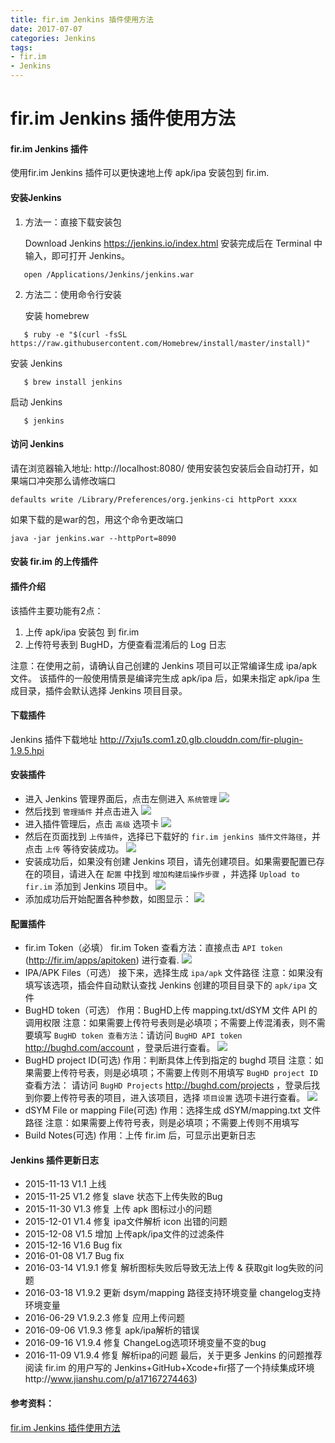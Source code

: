```yaml
---
title: fir.im Jenkins 插件使用方法
date: 2017-07-07
categories: Jenkins
tags:
- fir.im
- Jenkins
---
```


# fir.im Jenkins 插件使用方法

#### fir.im Jenkins 插件

使用fir.im Jenkins 插件可以更快速地上传 apk/ipa 安装包到 fir.im.

<!-- more -->

#### 安装Jenkins

1. 方法一：直接下载安装包

   Download Jenkins https://jenkins.io/index.html
   安装完成后在 Terminal 中输入，即可打开 Jenkins。

```
   open /Applications/Jenkins/jenkins.war
```

2. 方法二：使用命令行安装

   安装 homebrew

```
   $ ruby -e "$(curl -fsSL https://raw.githubusercontent.com/Homebrew/install/master/install)"
```

   安装 Jenkins

```
   $ brew install jenkins
```

   启动 Jenkins

```
   $ jenkins
```

#### 访问 Jenkins

请在浏览器输入地址:
http://localhost:8080/
使用安装包安装后会自动打开，如果端口冲突那么请修改端口

```
defaults write /Library/Preferences/org.jenkins-ci httpPort xxxx
```

如果下载的是war的包，用这个命令更改端口

```
java -jar jenkins.war --httpPort=8090
```

#### 安装 fir.im 的上传插件

#### 插件介绍

该插件主要功能有2点：

1. 上传 apk/ipa 安装包 到 fir.im
2. 上传符号表到 BugHD，方便查看混淆后的 Log 日志

注意：在使用之前，请确认自己创建的 Jenkins 项目可以正常编译生成 ipa/apk 文件。 该插件的一般使用情景是编译完生成 apk/ipa 后，如果未指定 apk/ipa 生成目录，插件会默认选择 Jenkins 项目目录。

#### 下载插件

Jenkins 插件下载地址 http://7xju1s.com1.z0.glb.clouddn.com/fir-plugin-1.9.5.hpi

#### 安装插件

- 进入 Jenkins 管理界面后，点击左侧进入 `系统管理`
  ![](../../../images/jenkins/jenkins-1.jpg)
- 然后找到 `管理插件` 并点击进入
  ![](../../../images/jenkins/jenkins-2.jpg)
- 进入插件管理后，点击 `高级` 选项卡
  ![](../../../images/jenkins/jenkins-3.jpg)
- 然后在页面找到 `上传插件`，选择已下载好的 `fir.im jenkins 插件文件路径`，并点击 `上传` 等待安装成功。
  ![](../../../images/jenkins/jenkins-4.jpg)
- 安装成功后，如果没有创建 Jenkins 项目，请先创建项目。如果需要配置已存在的项目，请进入在 `配置` 中找到 `增加构建后操作步骤` ，并选择 `Upload to fir.im` 添加到 Jenkins 项目中。
  ![](../../../images/jenkins/jenkins-5.jpg)
- 添加成功后开始配置各种参数，如图显示：
  ![](../../../images/jenkins/jenkins-6.jpg)

#### 配置插件

- fir.im Token（必填）
  fir.im Token 查看方法：直接点击 `API token` (http://fir.im/apps/apitoken) 进行查看.
  ![](../../../images/jenkins/plugins-1.jpg)
- IPA/APK Files（可选）
  接下来，选择生成 `ipa/apk` 文件路径
  注意：如果没有填写该选项，插会件自动默认查找 Jenkins 创建的项目目录下的 `apk/ipa` 文件
- BugHD token（可选）
  作用：BugHD上传 mapping.txt/dSYM 文件 API 的调用权限
  注意：如果需要上传符号表则是必填项；不需要上传混淆表，则不需要填写
  `BugHD token 查看方法`：请访问 `BugHD API token` http://bughd.com/account ，登录后进行查看。
  ![](../../../images/jenkins/plugins-3.jpg)
- BugHD project ID(可选)
  作用：判断具体上传到指定的 bughd 项目
  注意：如果需要上传符号表，则是必填项；不需要上传则不用填写
  `BugHD project ID` 查看方法： 请访问 `BugHD Projects` http://bughd.com/projects ，登录后找到你要上传符号表的项目，进入该项目，选择 `项目设置` 选项卡进行查看。
  ![](../../../images/jenkins/plugins-4.jpg)
- dSYM File or mapping File(可选)
  作用：选择生成 dSYM/mapping.txt 文件路径
  注意：如果需要上传符号表，则是必填项；不需要上传则不用填写
- Build Notes(可选)
  作用：上传 fir.im 后，可显示出更新日志

#### Jenkins 插件更新日志

- 2015-11-13 V1.1 上线
- 2015-11-25 V1.2 修复 slave 状态下上传失败的Bug
- 2015-11-30 V1.3 修复 上传 apk 图标过小的问题
- 2015-12-01 V1.4 修复 ipa文件解析 icon 出错的问题
- 2015-12-08 V1.5 增加 上传apk/ipa文件的过滤条件
- 2015-12-16 V1.6 Bug fix
- 2016-01-08 V1.7 Bug fix
- 2016-03-14 V1.9.1 修复 解析图标失败后导致无法上传 & 获取git log失败的问题
- 2016-03-18 V1.9.2 更新 dsym/mapping 路径支持环境变量 changelog支持环境变量
- 2016-06-29 V1.9.2.3 修复 应用上传问题
- 2016-09-06 V1.9.3 修复 apk/ipa解析的错误
- 2016-09-16 V1.9.4 修复 ChangeLog选项环境变量不变的bug
- 2016-11-09 V1.9.4 修复 解析ipa的问题
  最后，关于更多 Jenkins 的问题推荐阅读 fir.im 的用户写的 Jenkins+GitHub+Xcode+fir搭了一个持续集成环境http://www.jianshu.com/p/a17167274463)

#### 参考资料：

[fir.im Jenkins 插件使用方法](http://blog.fir.im/jenkins)